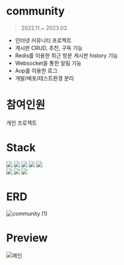 # community
<blockquote>
	<p dir="auto">2022.11.~ 2023.02.</p>
</blockquote>

<ul dir="auto">
	<li>인터넷 커뮤니티 프로젝트</li>
	<li>게시판 CRUD, 추천, 구독 기능</li>
	<li>Redis를 이용한 최근 방문 게시판 history 기능</li>
	<li>Websocket을 통한 알림 기능</li>
	<li>Aop를 이용한 로그</li>
	<li>개발/배포/테스트환경 분리</li>
</ul>

# 참여인원
<p dir="auto">개인 프로젝트</p>


# Stack
<div>
	<img src="https://img.shields.io/badge/Java-007396.svg?&amp;style=for-the-badge&amp;logo=Java&amp;logoColor=white" style="max-width: 100%;">
	<img src="https://img.shields.io/badge/Spring_Boot-6DB33F.svg?&amp;style=for-the-badge&amp;logo=Spring-Boot&amp;logoColor=white" style="max-width: 100%;">
	<img src="https://img.shields.io/badge/Spring_Security-6DB33F.svg?&amp;style=for-the-badge&amp;logo=Spring-Securityt&amp;logoColor=white" style="max-width: 100%;">
	<img src="https://img.shields.io/badge/Gradle-02303A.svg?&amp;style=for-the-badge&amp;logo=Gradle&amp;logoColor=white" style="max-width: 100%;">
	<img src="https://img.shields.io/badge/MySQL-4479A1.svg?&amp;style=for-the-badge&amp;logo=MySQL&amp;logoColor=white" style="max-width: 100%;">
</div>	
<div>
	<img src="https://img.shields.io/badge/Redis-DC382D.svg?&amp;style=for-the-badge&amp;logo=Redis&amp;logoColor=white" style="max-width: 100%;">
	<img src="https://img.shields.io/badge/Thymeleaf-005F0F.svg?&amp;style=for-the-badge&amp;logo=Redis&amp;logoColor=white" style="max-width: 100%;">
	<img src="https://img.shields.io/badge/JPA-59666C.svg?&amp;style=for-the-badge&amp;logo=Hibernate&amp;logoColor=white" style="max-width: 100%;">
</div>



# ERD
![community (1)](https://user-images.githubusercontent.com/114653884/222240493-a6a6a5a0-4fd8-438f-a1e4-cbcf60285681.png)



# Preview

![메인](https://user-images.githubusercontent.com/114653884/222255016-fd43e0cb-9509-40f9-b674-922ea38563fc.png)

